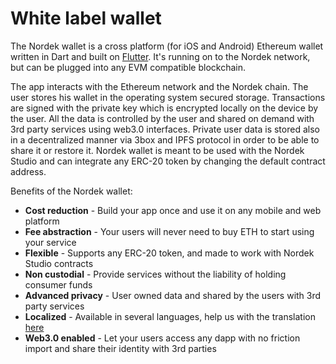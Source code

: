 # White label wallet

The Nordek wallet is a cross platform \(for iOS and Android\) Ethereum wallet written in Dart and built on [Flutter](http://https//flutter.dev/). It's running on to the Nordek network, but can be plugged into any EVM compatible blockchain.

The app interacts with the Ethereum network and the Nordek chain. The user stores his wallet in the operating system secured storage. Transactions are signed with the private key which is encrypted locally on the device by the user. All the data is controlled by the user and shared on demand with 3rd party services using web3.0 interfaces. Private user data is stored also in a decentralized manner via 3box and IPFS protocol in order to be able to share it or restore it. Nordek wallet is meant to be used with the Nordek Studio and can integrate any ERC-20 token by changing the default contract address.

Benefits of the Nordek wallet:

* **Cost reduction** - Build your app once and use it on any  mobile and web platform
* **Fee abstraction** - Your users will never need to buy ETH to start using your service
* **Flexible** - Supports any ERC-20 token, and made to work with Nordek Studio contracts 
* **Non custodial** - Provide services without the liability of holding consumer funds
* **Advanced privacy**  -  User owned data and shared by the users with 3rd party services
* **Localized** - Available in several languages, help us with the translation [here](https://lokalise.co/public/783082135d36f14996c804.53212944/)
* **Web3.0 enabled** - Let your users access any dapp with no friction import and share their identity with 3rd parties

